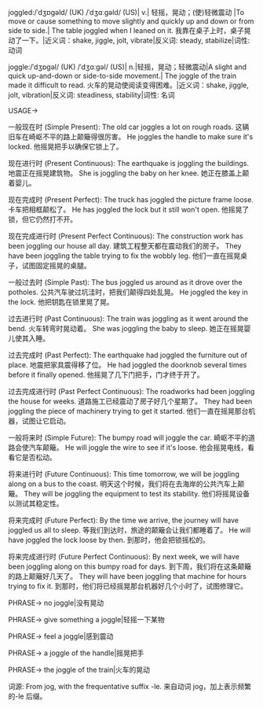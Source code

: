 joggled:/ˈdʒɒɡəld/ (UK) /ˈdʒɑːɡəld/ (US)| v.| 轻摇，晃动；(使)轻微震动 |To move or cause something to move slightly and quickly up and down or from side to side.| The table joggled when I leaned on it. 我靠在桌子上时，桌子晃动了一下。|近义词：shake, jiggle, jolt, vibrate|反义词: steady, stabilize|词性: 动词

joggle:/ˈdʒɒɡəl/ (UK) /ˈdʒɑːɡəl/ (US)| n.|轻摇，晃动；轻微震动|A slight and quick up-and-down or side-to-side movement.| The joggle of the train made it difficult to read. 火车的晃动使阅读变得困难。|近义词：shake, jiggle, jolt, vibration|反义词: steadiness, stability|词性: 名词


USAGE->

一般现在时 (Simple Present):
The old car joggles a lot on rough roads.  这辆旧车在崎岖不平的路上颠簸得很厉害。
He joggles the handle to make sure it's locked. 他摇晃把手以确保它锁上了。


现在进行时 (Present Continuous):
The earthquake is joggling the buildings. 地震正在摇晃建筑物。
She is joggling the baby on her knee. 她正在膝盖上颠着婴儿。


现在完成时 (Present Perfect):
The truck has joggled the picture frame loose. 卡车把相框颠松了。
He has joggled the lock but it still won't open. 他摇晃了锁，但它仍然打不开。


现在完成进行时 (Present Perfect Continuous):
The construction work has been joggling our house all day. 建筑工程整天都在震动我们的房子。
They have been joggling the table trying to fix the wobbly leg.  他们一直在摇晃桌子，试图固定摇晃的桌腿。


一般过去时 (Simple Past):
The bus joggled us around as it drove over the potholes. 公共汽车驶过坑洼时，把我们颠得四处乱晃。
He joggled the key in the lock. 他把钥匙在锁里晃了晃。


过去进行时 (Past Continuous):
The train was joggling as it went around the bend. 火车转弯时晃动着。
She was joggling the baby to sleep.  她正在摇晃婴儿使其入睡。


过去完成时 (Past Perfect):
The earthquake had joggled the furniture out of place. 地震把家具震得移了位。
He had joggled the doorknob several times before it finally opened. 他摇晃了几下门把手，门才终于开了。


过去完成进行时 (Past Perfect Continuous):
The roadworks had been joggling the house for weeks.  道路施工已经震动了房子好几个星期了。
They had been joggling the piece of machinery trying to get it started.  他们一直在摇晃那台机器，试图让它启动。


一般将来时 (Simple Future):
The bumpy road will joggle the car. 崎岖不平的道路会使汽车颠簸。
He will joggle the wire to see if it's loose. 他会摇晃电线，看看它是否松动。


将来进行时 (Future Continuous):
This time tomorrow, we will be joggling along on a bus to the coast. 明天这个时候，我们将在去海岸的公共汽车上颠簸。
They will be joggling the equipment to test its stability.  他们将摇晃设备以测试其稳定性。


将来完成时 (Future Perfect):
By the time we arrive, the journey will have joggled us all to sleep. 等我们到达时，旅途的颠簸会让我们都睡着了。
He will have joggled the lock loose by then. 到那时，他会把锁摇松的。


将来完成进行时 (Future Perfect Continuous):
By next week, we will have been joggling along on this bumpy road for days.  到下周，我们将在这条颠簸的路上颠簸好几天了。
They will have been joggling that machine for hours trying to fix it. 到那时，他们将已经摇晃那台机器好几个小时了，试图修理它。


PHRASE->
no joggle|没有晃动

PHRASE->
give something a joggle|轻摇一下某物

PHRASE->
feel a joggle|感到震动

PHRASE->
a joggle of the handle|摇晃把手

PHRASE->
the joggle of the train|火车的晃动


词源:  From jog, with the frequentative suffix -le.  来自动词 jog，加上表示频繁的-le 后缀。
